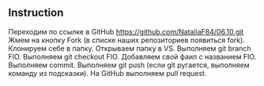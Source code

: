 ## Instruction

Переходим по ссылке в GitHub https://github.com/NataliaF84/06.10.git
Жмем на кнопку Fork (в списке наших репозиториев появиться fork).
Клонируем себе в папку.
Открываем папку в VS.
Выполняем git branch FIO.
Выполняем git checkout FIO.
Добавляем свой фаил с названием FIO.
Выполняем commit.
Выполняем git push (если git ругается, выполняем команду из подсказки).
На GitHub выполняем pull request.